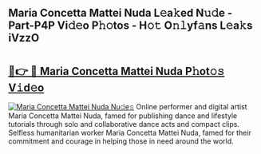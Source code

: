 ## Maria Concetta Mattei Nuda L𝚎a𝚔ed N𝚞𝚍e - Part-P4P Vi𝚍𝚎o P𝚑𝚘tos - H𝚘𝚝 O𝚗𝚕yf𝚊ns L𝚎a𝚔s iVzzO

# <h2><a href="http://kfe75q.oniu.top/?m=Maria+Concetta+Mattei+Nuda">🔗👉 🔴 Maria Concetta Mattei Nuda P𝚑ot𝚘𝚜 V𝚒d𝚎o</a></h2>

[![Maria Concetta Mattei Nuda Nu𝚍e𝚜](https://i.imgur.com/0qMVB7G.gif)](http://kfe75q.oniu.top/?m=Maria+Concetta+Mattei+Nuda)
Online performer and digital artist Maria Concetta Mattei Nuda, famed for publishing dance and lifestyle tutorials through solo and collaborative dance acts and compact clips. Selfless humanitarian worker Maria Concetta Mattei Nuda, famed for their commitment and courage in helping those in need around the world.  

